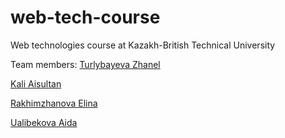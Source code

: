# web-tech-course
Web technologies course at Kazakh-British Technical University

Team members:
[Turlybayeva Zhanel](https://t.me/zhanel5)

[Kali Aisultan](https://aisultan.xyz)

[Rakhimzhanova Elina](https://t.me/zhanel5)

[Ualibekova Aida](https://t.me/ualibekova)
